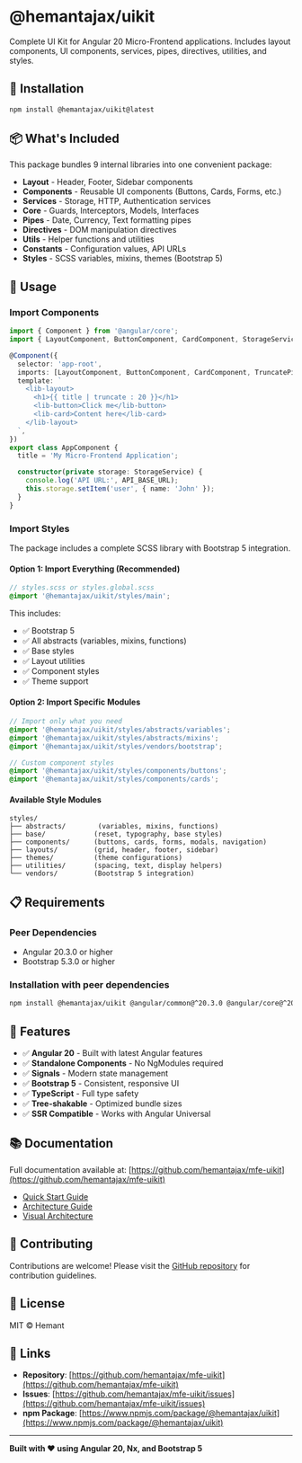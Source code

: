 # @hemantajax/uikit

Complete UI Kit for Angular 20 Micro-Frontend applications. Includes layout components, UI components, services, pipes, directives, utilities, and styles.

## 🚀 Installation

```bash
npm install @hemantajax/uikit@latest
```

## 📦 What's Included

This package bundles 9 internal libraries into one convenient package:

- **Layout** - Header, Footer, Sidebar components
- **Components** - Reusable UI components (Buttons, Cards, Forms, etc.)
- **Services** - Storage, HTTP, Authentication services
- **Core** - Guards, Interceptors, Models, Interfaces
- **Pipes** - Date, Currency, Text formatting pipes
- **Directives** - DOM manipulation directives
- **Utils** - Helper functions and utilities
- **Constants** - Configuration values, API URLs
- **Styles** - SCSS variables, mixins, themes (Bootstrap 5)

## 🎯 Usage

### Import Components

```typescript
import { Component } from '@angular/core';
import { LayoutComponent, ButtonComponent, CardComponent, StorageService, TruncatePipe, HighlightDirective, API_BASE_URL } from '@hemantajax/uikit';

@Component({
  selector: 'app-root',
  imports: [LayoutComponent, ButtonComponent, CardComponent, TruncatePipe, HighlightDirective],
  template: `
    <lib-layout>
      <h1>{{ title | truncate : 20 }}</h1>
      <lib-button>Click me</lib-button>
      <lib-card>Content here</lib-card>
    </lib-layout>
  `,
})
export class AppComponent {
  title = 'My Micro-Frontend Application';

  constructor(private storage: StorageService) {
    console.log('API URL:', API_BASE_URL);
    this.storage.setItem('user', { name: 'John' });
  }
}
```

### Import Styles

The package includes a complete SCSS library with Bootstrap 5 integration.

#### Option 1: Import Everything (Recommended)

```scss
// styles.scss or styles.global.scss
@import '@hemantajax/uikit/styles/main';
```

This includes:

- ✅ Bootstrap 5
- ✅ All abstracts (variables, mixins, functions)
- ✅ Base styles
- ✅ Layout utilities
- ✅ Component styles
- ✅ Theme support

#### Option 2: Import Specific Modules

```scss
// Import only what you need
@import '@hemantajax/uikit/styles/abstracts/variables';
@import '@hemantajax/uikit/styles/abstracts/mixins';
@import '@hemantajax/uikit/styles/vendors/bootstrap';

// Custom component styles
@import '@hemantajax/uikit/styles/components/buttons';
@import '@hemantajax/uikit/styles/components/cards';
```

#### Available Style Modules

```
styles/
├── abstracts/        (variables, mixins, functions)
├── base/            (reset, typography, base styles)
├── components/      (buttons, cards, forms, modals, navigation)
├── layouts/         (grid, header, footer, sidebar)
├── themes/          (theme configurations)
├── utilities/       (spacing, text, display helpers)
└── vendors/         (Bootstrap 5 integration)
```

## 📋 Requirements

### Peer Dependencies

- Angular 20.3.0 or higher
- Bootstrap 5.3.0 or higher

### Installation with peer dependencies

```bash
npm install @hemantajax/uikit @angular/common@^20.3.0 @angular/core@^20.3.0 bootstrap@^5.3.0
```

## 🎨 Features

- ✅ **Angular 20** - Built with latest Angular features
- ✅ **Standalone Components** - No NgModules required
- ✅ **Signals** - Modern state management
- ✅ **Bootstrap 5** - Consistent, responsive UI
- ✅ **TypeScript** - Full type safety
- ✅ **Tree-shakable** - Optimized bundle sizes
- ✅ **SSR Compatible** - Works with Angular Universal

## 📚 Documentation

Full documentation available at: [https://github.com/hemantajax/mfe-uikit](https://github.com/hemantajax/mfe-uikit)

- [Quick Start Guide](https://github.com/hemantajax/mfe-uikit/blob/main/docs/QUICK_START.md)
- [Architecture Guide](https://github.com/hemantajax/mfe-uikit/blob/main/docs/POLYREPO_UIKIT_APPROACH.md)
- [Visual Architecture](https://github.com/hemantajax/mfe-uikit/blob/main/docs/ARCHITECTURE_VISUAL_GUIDE.md)

## 🤝 Contributing

Contributions are welcome! Please visit the [GitHub repository](https://github.com/hemantajax/mfe-uikit) for contribution guidelines.

## 📄 License

MIT © Hemant

## 🔗 Links

- **Repository**: [https://github.com/hemantajax/mfe-uikit](https://github.com/hemantajax/mfe-uikit)
- **Issues**: [https://github.com/hemantajax/mfe-uikit/issues](https://github.com/hemantajax/mfe-uikit/issues)
- **npm Package**: [https://www.npmjs.com/package/@hemantajax/uikit](https://www.npmjs.com/package/@hemantajax/uikit)

---

**Built with ❤️ using Angular 20, Nx, and Bootstrap 5**
